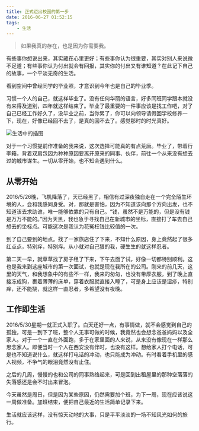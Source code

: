 ```yaml
---
title: 正式迈出校园的第一步
date: 2016-06-27 01:52:15
tags:
    - 生活
---
```


> 如果我真的存在，也是因为你需要我。

有些事你想说出来，其实藏在心里更好；有些事你认为很重要，其实对别人来说微不足道；有些事你认为付出就会有回报，其实你的付出又有谁知道？在此记下自己的故事，一个平淡无奇的生活。

<!-- more -->

看到空间中曾经同学的毕业照，才意识到今年也是自己的毕业季。

习惯一个人的自己，就这样毕业了。没有任何华丽的语言，好多同班同学跟本就没有来得及道别，四年就这样结束了。毕业了最重要的一件事应该是找工作吧，对了自己已经工作好久了，没毕业之前，当你累了，你可以向领导请假回学校修养一下，现在，好像已经回不去了，是真的回不去了。感觉那时的时光真好。

![生活中的插图](/img/201606/mylive/bg.png)

对于一个习惯提前作准备的我来说，这次选择可能真的有点荒唐。毕业了，带着行李箱，背着双肩包因为种种原因要离开原来的同事、伙伴，前往一个从来没有想去过的城市谋生。一切从零开始，也不知会遇到什么。

## 从零开始

2016/5/26晚，飞机降落了，天已经黑了，相信有过深夜独自走在一个完全陌生环境的人，会和我感同身受。对，那就是害怕，因为不知道该向那个方向出发，也不知道该去求助谁，唯一能够依靠的只有自己。“钱，虽然不是万能的，但是没有钱是万万不能的。”因为天黑，我也急于寻找自己在新城市的坐标，直接打了车去自己想去的坐标点。可能这次是我认为花冤枉钱比较值的一次。

到了自己要到的地点。找了一家旅店住了下来，不知什么原因，身上竟然起了很多红点点，特别痒，特别痒。从小就对自己狠的我，硬生生的就这样忍者。

第二天一早，就草草找了房子租了下来，下午去面了试，好像一切都特别顺利。这也是我来到这座城市的第一次面试，也就是现在我所在的公司。刚来的前几天，这里的天气，和我想象中的有些不一样，我来的匆匆，也没有带厚衣服，到了晚上直接冻成狗，裹着薄薄的床单，穿着衣服就直接入睡了，可是身上应该是湿疹，特别痒，还不能挠，就这样一直忍者，多希望没有夜晚。

## 工作即生活

2016/5/30星期一就正式入职了。白天还好一点，有事情做，就不会感觉到自己的孤独，可是一到下了班，整个人无事可做的时候，我竟然也会想念爸爸妈妈以及全家人。对于一个一直在外面跑，多于在家里面的人来说，从来没有像现在一样那么思念家人。即便当时一个人在西安没有伴时，也没有这样。想给家人打个电话，可是也不知道说什么，就这样打电话的冲动，也只能成为冲动。有时看着手机里的感人视频，不争气的眼泪竟然没有止住。

之后的几周，慢慢的也和公司的同事熟络起来，可是回到出租屋里的那种空落落的失落感还是会不时出来冒泡。

今天虽然是周日，但是因为某些原因，仍然需要加个班，为下一周，现在应该说这一周做准备。加班结束，便把自己最近的生活简单记录下来。

生活就应该这样，没有惊天动地的大事，只是平平淡淡的一场不知风光如何的旅行。
